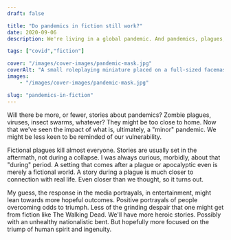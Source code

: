```yaml
---
draft: false

title: "Do pandemics in fiction still work?"
date: 2020-09-06
description: We're living in a global pandemic. And pandemics, plagues, and apocalypses have always been part of our fiction. Entertainment might need to change the way it portrays those events, to adjust to our new sense of vulnerability.

tags: ["covid","fiction"]

cover: "/images/cover-images/pandemic-mask.jpg"
coverAlt: "A small roleplaying miniature placed on a full-sized facemask"
images:
    - "/images/cover-images/pandemic-mask.jpg"

slug: "pandemics-in-fiction"
---
```


Will there be more, or fewer, stories about pandemics? Zombie plagues, viruses, insect swarms, whatever? They might be too close to home. Now that we've seen the impact of what is, ultimately, a "minor" pandemic. We might be less keen to be reminded of our vulnerability.

Fictional plagues kill almost everyone. Stories are usually set in the aftermath, not during a collapse. I was always curious, morbidly, about that "during" period. A setting that comes after a plague or apocalyptic even is merely a fictional world. A story during a plague is much closer to connection with real life. Even closer than we thought, so it turns out.

My guess, the response in the media portrayals, in entertainment, might lean towards more hopeful outcomes. Positive portrayals of people overcoming odds to triumph. Less of the grinding despair that one might get from fiction like The Walking Dead. We'll have more heroic stories. Possibly with an unhealthy nationalistic bent. But hopefully more focused on the triump of human spirit and ingenuity.
